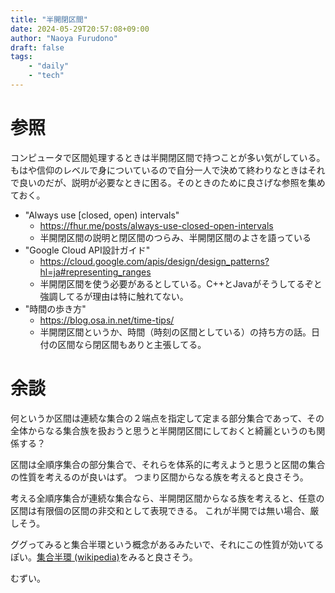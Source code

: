 ```yaml
---
title: "半開閉区間"
date: 2024-05-29T20:57:08+09:00
author: "Naoya Furudono"
draft: false
tags:
    - "daily"
    - "tech"
---
```


# 参照

コンピュータで区間処理するときは半開閉区間で持つことが多い気がしている。
もはや信仰のレベルで身についているので自分一人で決めて終わりなときはそれで良いのだが、説明が必要なときに困る。そのときのために良さげな参照を集めておく。

- "Always use [closed, open) intervals"
  - <https://fhur.me/posts/always-use-closed-open-intervals>
  - 半開閉区間の説明と閉区間のつらみ、半開閉区間のよさを語っている
- "Google Cloud API設計ガイド"
  - <https://cloud.google.com/apis/design/design_patterns?hl=ja#representing_ranges>
  - 半開閉区間を使う必要があるとしている。C++とJavaがそうしてるぞと強調してるが理由は特に触れてない。
- "時間の歩き方"
  - <https://blog.osa.in.net/time-tips/>
  - 半開閉区間というか、時間（時刻の区間としている）の持ち方の話。日付の区間なら閉区間もありと主張してる。

# 余談

何というか区間は連続な集合の２端点を指定して定まる部分集合であって、その全体からなる集合族を扱おうと思うと半開閉区間にしておくと綺麗というのも関係する？

区間は全順序集合の部分集合で、それらを体系的に考えようと思うと区間の集合の性質を考えるのが良いはず。
つまり区間からなる族を考えると良さそう。

考える全順序集合が連続な集合なら、半開閉区間からなる族を考えると、任意の区間は有限個の区間の非交和として表現できる。
これが半開では無い場合、厳しそう。

ググってみると集合半環という概念があるみたいで、それにこの性質が効いてるぽい。[集合半環 (wikipedia)](https://ja.wikipedia.org/wiki/%E9%9B%86%E5%90%88%E5%8D%8A%E7%92%B0)をみると良さそう。

むずい。

